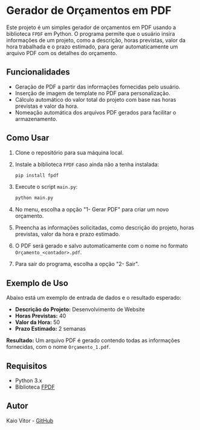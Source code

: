 # Gerador de Orçamentos em PDF

Este projeto é um simples gerador de orçamentos em PDF usando a biblioteca `FPDF` em Python. O programa permite que o usuário insira informações de um projeto, como a descrição, horas previstas, valor da hora trabalhada e o prazo estimado, para gerar automaticamente um arquivo PDF com os detalhes do orçamento.

## Funcionalidades

- Geração de PDF a partir das informações fornecidas pelo usuário.
- Inserção de imagem de template no PDF para personalização.
- Cálculo automático do valor total do projeto com base nas horas previstas e valor da hora.
- Nomeação automática dos arquivos PDF gerados para facilitar o armazenamento.

## Como Usar

1. Clone o repositório para sua máquina local.
2. Instale a biblioteca `FPDF` caso ainda não a tenha instalada:

    ```bash
    pip install fpdf
    ```

3. Execute o script `main.py`:
   
    ```bash
    python main.py
    ```

4. No menu, escolha a opção "1- Gerar PDF" para criar um novo orçamento.
5. Preencha as informações solicitadas, como descrição do projeto, horas previstas, valor da hora e prazo estimado.
6. O PDF será gerado e salvo automaticamente com o nome no formato `Orçamento_<contador>.pdf`.

7. Para sair do programa, escolha a opção "2- Sair".

## Exemplo de Uso

Abaixo está um exemplo de entrada de dados e o resultado esperado:

- **Descrição do Projeto:** Desenvolvimento de Website
- **Horas Previstas:** 40
- **Valor da Hora:** 50
- **Prazo Estimado:** 2 semanas

**Resultado:** Um arquivo PDF é gerado contendo todas as informações fornecidas, com o nome `Orçamento_1.pdf`.

## Requisitos

- Python 3.x
- Biblioteca [FPDF](http://www.fpdf.org/)

## Autor

Kaio Vitor - [GitHub](https://github.com/Kaio-0708)
